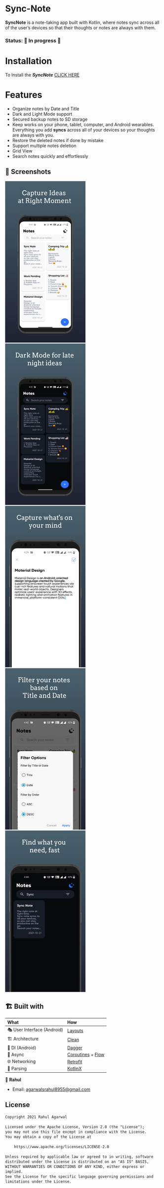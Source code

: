 # Sync-Note
**SyncNote** is a note-taking app built with Kotlin, where notes sync across all of the user’s devices so that their thoughts 
or notes are always with them.

### Status: 🚧 In progress 🚧

# Installation
To Install the ***SyncNote*** [CLICK HERE](https://play.google.com/store/apps/details?id=com.notesync.notes)

# Features
* Organize notes by Date and Title
* Dark and Light Mode support
* Secured backup notes to SD storage
* Keep works on your phone, tablet, computer, and Android wearables. Everything you add **syncs** across all of your devices so your thoughts are always with you.
* Restore the deleted notes if done by mistake
* Support multiple notes deletion
* Grid View
* Search notes quickly and effortlessly

## :camera_flash: Screenshots

<img src="/screenshots/screen_1.png" width="260">&emsp;<img src="/screenshots/screen_2.png"
width="260">&emsp;<img src="/screenshots/screen_3.png" width="260">&emsp;<img src="/screenshots/screen_4.png" width="260">&emsp;<img src="/screenshots/screen_5.png" width="260">
<br>

## 🏗️️ Built with

| What                        | How                                                                                                                                                                             |
|:----------------------------|:--------------------------------------------------------------------------------------------------------------------------------------------------------------------------------|
| 🎭 User Interface (Android) | [Layouts](https://developer.android.com/guide/topics/ui/declaring-layout)                                                                                                                |
| 🏗 Architecture             | [Clean](https://blog.cleancoder.com/uncle-bob/2012/08/13/the-clean-architecture.html)                                                                                           |
| 💉 DI (Android)             | [Dagger](https://developer.android.com/training/dependency-injection/dagger-android)                                                                                                |
| 🌊 Async                    | [Coroutines](https://kotlinlang.org/docs/coroutines-overview.html) + [Flow](https://kotlin.github.io/kotlinx.coroutines/kotlinx-coroutines-core/kotlinx.coroutines.flow/-flow/) |
| 🌐 Networking               | [Retrofit](https://square.github.io/retrofit/)                                                                                                                                  |
| 📄 Parsing                  | [KotlinX](https://kotlinlang.org/docs/serialization.html)                                                                                                                       |                                                                                                

👤 **Rahul**

* Email: agarwalsrahul8955@gmail.com

## License

```
Copyright 2021 Rahul Agarwal

Licensed under the Apache License, Version 2.0 (the "License");
you may not use this file except in compliance with the License.
You may obtain a copy of the License at

    https://www.apache.org/licenses/LICENSE-2.0

Unless required by applicable law or agreed to in writing, software
distributed under the License is distributed on an "AS IS" BASIS,
WITHOUT WARRANTIES OR CONDITIONS OF ANY KIND, either express or implied.
See the License for the specific language governing permissions and
limitations under the License.
```

